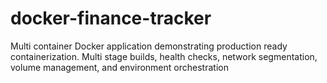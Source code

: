 # docker-finance-tracker
Multi container Docker application demonstrating production ready containerization. Multi stage builds, health checks, network segmentation, volume management, and environment orchestration
